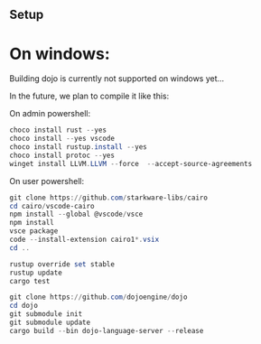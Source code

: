 ## Setup

# On windows:

Building dojo is currently not supported on windows yet...

In the future, we plan to compile it like this:

On admin powershell:

```powershell
choco install rust --yes
choco install --yes vscode
choco install rustup.install --yes
choco install protoc --yes
winget install LLVM.LLVM --force  --accept-source-agreements
```

On user powershell:

```powershell
git clone https://github.com/starkware-libs/cairo
cd cairo/vscode-cairo
npm install --global @vscode/vsce
npm install
vsce package
code --install-extension cairo1*.vsix
cd ..

rustup override set stable 
rustup update 
cargo test

git clone https://github.com/dojoengine/dojo
cd dojo
git submodule init
git submodule update
cargo build --bin dojo-language-server --release
```